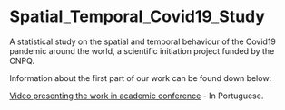# Spatial_Temporal_Covid19_Study
A statistical study on the spatial and temporal behaviour of the Covid19 pandemic around the world, a scientific initiation project funded by the CNPQ.

Information about the first part of our work can be found down below:

[Video presenting the work in academic conference](https://www.youtube.com/watch?v=FCoJmHohb1A&t=8s) - In Portuguese.
